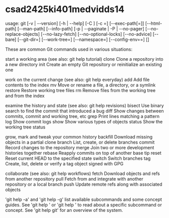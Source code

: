 # csad2425ki401medvidds14
usage: git [-v | --version] [-h | --help] [-C <path>] [-c <name>=<value>]
           [--exec-path[=<path>]] [--html-path] [--man-path] [--info-path]
           [-p | --paginate | -P | --no-pager] [--no-replace-objects] [--no-lazy-fetch]
           [--no-optional-locks] [--no-advice] [--bare] [--git-dir=<path>]
           [--work-tree=<path>] [--namespace=<name>] [--config-env=<name>=<envvar>]
           <command> [<args>]

These are common Git commands used in various situations:

start a working area (see also: git help tutorial)
   clone      Clone a repository into a new directory
   init       Create an empty Git repository or reinitialize an existing one

work on the current change (see also: git help everyday)
   add        Add file contents to the index
   mv         Move or rename a file, a directory, or a symlink
   restore    Restore working tree files
   rm         Remove files from the working tree and from the index

examine the history and state (see also: git help revisions)
   bisect     Use binary search to find the commit that introduced a bug
   diff       Show changes between commits, commit and working tree, etc
   grep       Print lines matching a pattern
   log        Show commit logs
   show       Show various types of objects
   status     Show the working tree status

grow, mark and tweak your common history
   backfill   Download missing objects in a partial clone
   branch     List, create, or delete branches
   commit     Record changes to the repository
   merge      Join two or more development histories together
   rebase     Reapply commits on top of another base tip
   reset      Reset current HEAD to the specified state
   switch     Switch branches
   tag        Create, list, delete or verify a tag object signed with GPG

collaborate (see also: git help workflows)
   fetch      Download objects and refs from another repository
   pull       Fetch from and integrate with another repository or a local branch
   push       Update remote refs along with associated objects

'git help -a' and 'git help -g' list available subcommands and some
concept guides. See 'git help <command>' or 'git help <concept>'
to read about a specific subcommand or concept.
See 'git help git' for an overview of the system.
